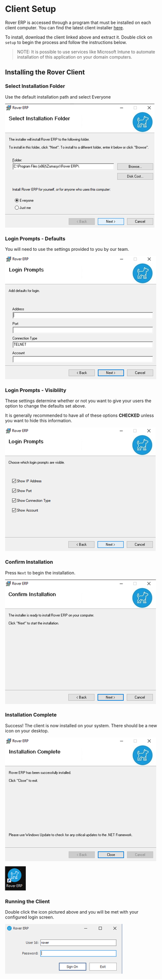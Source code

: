 # Client Setup

<PageHeader />

Rover ERP is accessed through a program that must be installed on each client computer. You can find the latest client installer [here](https://roverdesktop.blob.core.windows.net/apps/rover-installer-2.1.0.zip).
<!-- TODO: Update to point to @latest link -->

To install, download the client linked above and extract it. Double click on `setup` to begin the process and follow the instructions below.

> NOTE: It is possible to use services like Microsoft Intune to automate installation of this application on your domain computers.

## Installing the Rover Client

### Select Installation Folder

Use the default installation path and select Everyone

![Select Installation Folder](./select-install.png)

### Login Prompts - Defaults

You will need to use the settings provided to you by our team.

![Login Prompts - Defaults](./login-default.png)

### Login Prompts - Visiblilty

These settings determine whether or not you want to give your users the option to change the defaults set above.

It is generally recommended to have all of these options **CHECKED** unless you want to hide this information.

![Login Prompts - Visiblilty](./login-visibility.png)

### Confirm Installation

Press `Next` to begin the installation.

![Confirm Installation](./confirm-install.png)

### Installation Complete

Success! The client is now installed on your system. There should be a new icon on your desktop.

![Installation Complete](./install-complete.png)

![Desktop Icon](./desktop-icon.png)

### Running the Client

Double click the icon pictured above and you will be met with your configured login screen.

![Login Prompt](./login-prompt.png)

<PageFooter />
